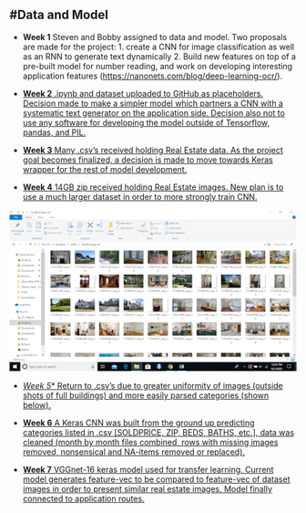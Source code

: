 #Data and Model
---

- **Week 1** Steven and Bobby assigned to data and model.  Two proposals are made for the project: 1. create a CNN for image classification as well as an RNN to generate text dynamically 2. Build new features on top of a pre-built model for number reading, and work on developing interesting application features (https://nanonets.com/blog/deep-learning-ocr/).
<a href="https://nanonets.com/blog/deep-learning-ocr/" img src="https://github.com/Steven674/practice/blob/master/images/Week%201.png" title="Nanonet Tool" >

- **Week 2** .ipynb and dataset uploaded to GitHub as placeholders.  Decision made to make a simpler model which partners a CNN with a systematic text generator on the application side.  Decision also not to use any software for developing the model outside of Tensorflow, pandas, and PIL.</li>
	
- **Week 3** Many .csv’s received holding Real Estate data. As the project goal becomes finalized, a decision is made to move towards Keras wrapper for the rest of model development.</li>

- **Week 4** 14GB zip received holding Real Estate images.  New plan is to use a much larger dataset in order to more strongly train CNN.
<img src="https://github.com/Steven674/practice/blob/master/images/Week%204.png" title="Raw Real Estate Images" >

- *Week 5** Return to .csv’s due to greater uniformity of images (outside shots of full buildings) and more easily parsed categories (shown below).
<a href="https://nanonets.com/blog/deep-learning-ocr/" img src="https://github.com/Steven674/practice/blob/master/images/Week%205.png" title=".csv Real Estate Data" >

- **Week 6** A Keras CNN was built from the ground up predicting categories listed in .csv [SOLDPRICE, ZIP, BEDS, BATHS, etc.], data was cleaned (month by month files combined, rows with missing images removed, nonsensical and NA-items removed or replaced).
<a href="https://nanonets.com/blog/deep-learning-ocr/" img src="https://github.com/Steven674/practice/blob/master/images/Week%206.png" title="Keras Google Colab" >

- **Week 7** VGGnet-16 keras model used for transfer learning. Current model generates feature-vec to be compared to feature-vec of dataset images in order to present similar real estate images. Model finally connected to application routes.
<a href="https://nanonets.com/blog/deep-learning-ocr/" img src="https://github.com/Steven674/practice/blob/master/images/Week%207.png" title="Model Results" >
